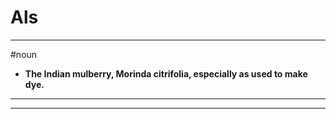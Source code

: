 # Als
---
#noun
- **The Indian mulberry, Morinda citrifolia, especially as used to make dye.**
---
---
